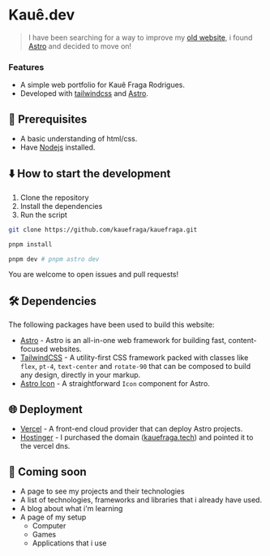 # Kauê.dev

> I have been searching for a way to improve my [old website](https://kauefraga.vercel.app), i found [Astro](https://astro.build) and decided to move on!

### Features

- A simple web portfolio for Kauê Fraga Rodrigues.
- Developed with [tailwindcss](https://tailwindcss.com) and [Astro](https://astro.build).

## 🎲 Prerequisites

- A basic understanding of html/css.
- Have [Nodejs](https://nodejs.org/en) installed.

## ⬇️ How to start the development

1. Clone the repository
2. Install the dependencies
3. Run the script

```bash
git clone https://github.com/kauefraga/kauefraga.git

pnpm install

pnpm dev # pnpm astro dev
```

You are welcome to open issues and pull requests!

## 🛠 Dependencies

The following packages have been used to build this website:

- [Astro](https://astro.build) - Astro is an all-in-one web framework for building fast, content-focused websites.
- [TailwindCSS](https://tailwindcss.com) - A utility-first CSS framework packed with classes like `flex`, `pt-4`, `text-center` and `rotate-90` that can be composed to build any design, directly in your markup.
- [Astro Icon](https://npm.im/astro-icon) - A straightforward `Icon` component for Astro.

## 🌐 Deployment

- [Vercel](https://vercel.com/docs/frameworks/astro) - A front-end cloud provider that can deploy Astro projects.
- [Hostinger](https://www.hostinger.com.br) - I purchased the domain ([kauefraga.tech](https://kauefraga.tech)) and pointed it to the vercel dns.

## 📜 Coming soon

- A page to see my projects and their technologies
- A list of technologies, frameworks and libraries that i already have used.
- A blog about what i'm learning
- A page of my setup
  - Computer
  - Games
  - Applications that i use
